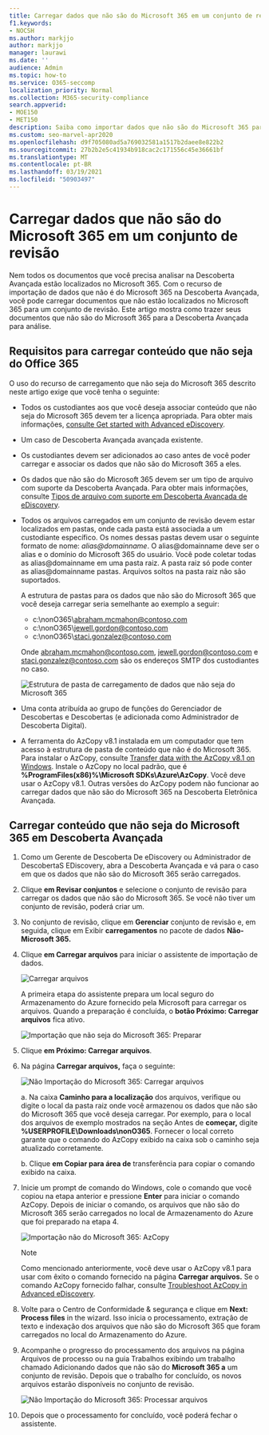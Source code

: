 ```yaml
---
title: Carregar dados que não são do Microsoft 365 em um conjunto de revisão
f1.keywords:
- NOCSH
ms.author: markjjo
author: markjjo
manager: laurawi
ms.date: ''
audience: Admin
ms.topic: how-to
ms.service: O365-seccomp
localization_priority: Normal
ms.collection: M365-security-compliance
search.appverid:
- MOE150
- MET150
description: Saiba como importar dados que não são do Microsoft 365 para um conjunto de revisão para análise em um caso de Descoberta Avançada.
ms.custom: seo-marvel-apr2020
ms.openlocfilehash: d9f705080ad5a769032581a1517b2daee8e822b2
ms.sourcegitcommit: 27b2b2e5c41934b918cac2c171556c45e36661bf
ms.translationtype: MT
ms.contentlocale: pt-BR
ms.lasthandoff: 03/19/2021
ms.locfileid: "50903497"
---
```

# <a name="load-non-microsoft-365-data-into-a-review-set"></a>Carregar dados que não são do Microsoft 365 em um conjunto de revisão

Nem todos os documentos que você precisa analisar na Descoberta Avançada estão localizados no Microsoft 365. Com o recurso de importação de dados que não é do Microsoft 365 na Descoberta Avançada, você pode carregar documentos que não estão localizados no Microsoft 365 para um conjunto de revisão. Este artigo mostra como trazer seus documentos que não são do Microsoft 365 para a Descoberta Avançada para análise.

## <a name="requirements-to-upload-non-office-365-content"></a>Requisitos para carregar conteúdo que não seja do Office 365

O uso do recurso de carregamento que não seja do Microsoft 365 descrito neste artigo exige que você tenha o seguinte:

- Todos os custodiantes aos que você deseja associar conteúdo que não seja do Microsoft 365 devem ter a licença apropriada. Para obter mais informações, [consulte Get started with Advanced eDiscovery](get-started-with-advanced-ediscovery.md#step-1-verify-and-assign-appropriate-licenses).

- Um caso de Descoberta Avançada avançada existente.

- Os custodiantes devem ser adicionados ao caso antes de você poder carregar e associar os dados que não são do Microsoft 365 a eles.

- Os dados que não são do Microsoft 365 devem ser um tipo de arquivo com suporte da Descoberta Avançada. Para obter mais informações, consulte [Tipos de arquivo com suporte em Descoberta Avançada de eDiscovery](supported-filetypes-ediscovery20.md).

- Todos os arquivos carregados em um conjunto de revisão devem estar localizados em pastas, onde cada pasta está associada a um custodiante específico. Os nomes dessas pastas devem usar o seguinte formato de nome: *alias@domainname*. O alias@domainname deve ser o alias e o domínio do Microsoft 365 do usuário. Você pode coletar todas as alias@domainname em uma pasta raiz. A pasta raiz só pode conter as alias@domainname pastas. Arquivos soltos na pasta raiz não são suportados.

   A estrutura de pastas para os dados que não são do Microsoft 365 que você deseja carregar seria semelhante ao exemplo a seguir:

   - c:\nonO365\abraham.mcmahon@contoso.com
   - c:\nonO365\jewell.gordon@contoso.com
   - c:\nonO365\staci.gonzalez@contoso.com

   Onde abraham.mcmahon@contoso.com, jewell.gordon@contoso.com e staci.gonzalez@contoso.com são os endereços SMTP dos custodiantes no caso.

   ![Estrutura de pasta de carregamento de dados que não seja do Microsoft 365](../media/3f2dde84-294e-48ea-b44b-7437bd25284c.png)

- Uma conta atribuída ao grupo de funções do Gerenciador de Descobertas e Descobertas (e adicionada como Administrador de Descoberta Digital).

- A ferramenta do AzCopy v8.1 instalada em um computador que tem acesso à estrutura de pasta de conteúdo que não é do Microsoft 365. Para instalar o AzCopy, consulte [Transfer data with the AzCopy v8.1 on Windows](/previous-versions/azure/storage/storage-use-azcopy). Instale o AzCopy no local padrão, que é **%ProgramFiles(x86)%\Microsoft SDKs\Azure\AzCopy**. Você deve usar o AzCopy v8.1. Outras versões do AzCopy podem não funcionar ao carregar dados que não são do Microsoft 365 na Descoberta Eletrônica Avançada.


## <a name="upload-non-microsoft-365-content-into-advanced-ediscovery"></a>Carregar conteúdo que não seja do Microsoft 365 em Descoberta Avançada

1. Como um Gerente de Descoberta De eDiscovery ou Administrador de DescobertaS EDiscovery, abra a Descoberta Avançada e vá para o caso em que os dados que não são do Microsoft 365 serão carregados.  

2. Clique **em Revisar conjuntos** e selecione o conjunto de revisão para carregar os dados que não são do Microsoft 365.  Se você não tiver um conjunto de revisão, poderá criar um. 
 
3. No conjunto de revisão, clique em **Gerenciar** conjunto de revisão e, em seguida, clique em Exibir **carregamentos** no pacote de dados **Não-Microsoft 365.**

4. Clique **em Carregar arquivos** para iniciar o assistente de importação de dados.

   ![Carregar arquivos](../media/574f4059-4146-4058-9df3-ec97cf28d7c7.png)

   A primeira etapa do assistente prepara um local seguro do Armazenamento do Azure fornecido pela Microsoft para carregar os arquivos.  Quando a preparação é concluída, o **botão Próximo: Carregar arquivos** fica ativo.

   ![Importação que não seja do Microsoft 365: Preparar](../media/0670a347-a578-454a-9b3d-e70ef47aec57.png)
 
5. Clique **em Próximo: Carregar arquivos**.

6. Na página **Carregar arquivos,** faça o seguinte:

   ![Não Importação do Microsoft 365: Carregar arquivos](../media/3ea53b5d-7f9b-4dfc-ba63-90a38c14d41a.png)

   a. Na caixa **Caminho para a localização** dos arquivos, verifique ou digite o local da pasta raiz onde você armazenou os dados que não são do Microsoft 365 que você deseja carregar. Por exemplo, para o local dos arquivos de exemplo mostrados na seção Antes de **começar,** digite **%USERPROFILE\Downloads\nonO365**. Fornecer o local correto garante que o comando do AzCopy exibido na caixa sob o caminho seja atualizado corretamente.

   b. Clique **em Copiar para área de** transferência para copiar o comando exibido na caixa.

7. Inicie um prompt de comando do Windows, cole o comando que você copiou na etapa anterior e pressione **Enter** para iniciar o comando AzCopy.  Depois de iniciar o comando, os arquivos que não são do Microsoft 365 serão carregados no local de Armazenamento do Azure que foi preparado na etapa 4.

   ![Importação não do Microsoft 365: AzCopy](../media/504e2dbe-f36f-4f36-9b08-04aea85d8250.png)

   > [!NOTE]
   > Como mencionado anteriormente, você deve usar o AzCopy v8.1 para usar com êxito o comando fornecido na página **Carregar arquivos.** Se o comando AzCopy fornecido falhar, consulte [Troubleshoot AzCopy in Advanced eDiscovery](troubleshooting-azcopy.md).

8. Volte para o Centro de Conformidade & segurança e clique em **Next: Process files** in the wizard.  Isso inicia o processamento, extração de texto e indexação dos arquivos que não são do Microsoft 365 que foram carregados no local do Armazenamento do Azure.  

9. Acompanhe o progresso do processamento  dos arquivos na  página Arquivos de processo ou na guia Trabalhos exibindo um trabalho chamado Adicionando dados que não são do **Microsoft 365 a** um conjunto de revisão.  Depois que o trabalho for concluído, os novos arquivos estarão disponíveis no conjunto de revisão.

   ![Não Importação do Microsoft 365: Processar arquivos](../media/218b1545-416a-4a9f-9b25-3b70e8508f67.png)

10. Depois que o processamento for concluído, você poderá fechar o assistente.